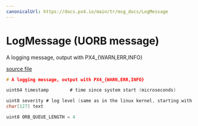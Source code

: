```yaml
---
canonicalUrl: https://docs.px4.io/main/tr/msg_docs/LogMessage
---
```


# LogMessage (UORB message)

A logging message, output with PX4_{WARN,ERR,INFO}

[source file](https://github.com/PX4/PX4-Autopilot/blob/release/1.14/msg/LogMessage.msg)

```c
# A logging message, output with PX4_{WARN,ERR,INFO}

uint64 timestamp        # time since system start (microseconds)

uint8 severity # log level (same as in the linux kernel, starting with 0)
char[127] text

uint8 ORB_QUEUE_LENGTH = 4

```
